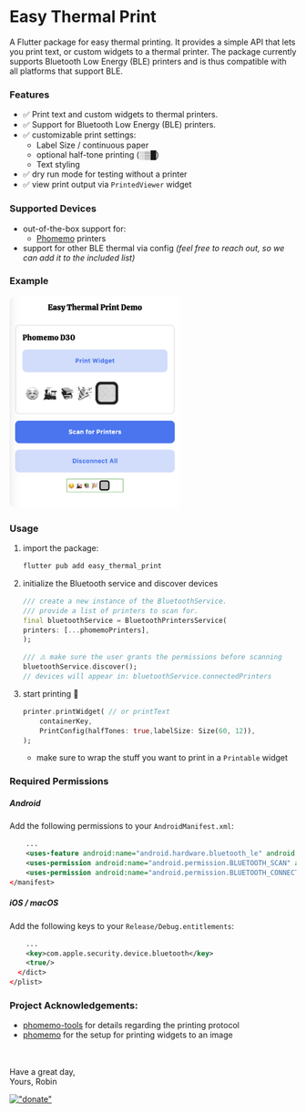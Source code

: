 # Easy Thermal Print

A Flutter package for easy thermal printing. It provides a simple API that lets you print text, or custom widgets to a thermal printer. The package currently supports Bluetooth Low Energy (BLE) printers and is thus compatible with all platforms that support BLE.

### Features

- ✅ Print text and custom widgets to thermal printers.
- ✅ Support for Bluetooth Low Energy (BLE) printers.
- ✅ customizable print settings:
  - Label Size / continuous paper
  - optional half-tone printing (░▒█)
  - Text styling
- ✅ dry run mode for testing without a printer
- ✅ view print output via `PrintedViewer` widget

### Supported Devices

- out-of-the-box support for:
  - [Phomemo](https://www.phomemo.com/) printers
- support for other BLE thermal via config _(feel free to reach out, so we can add it to the included list)_

### Example

_<img src="https://raw.githubusercontent.com/RobinNaumann/easy_thermal_print/main/assets/scs_1.png" style="border-radius: 10px" width="300" alt="Example Screenshot"/>_

### Usage

1. import the package:

   ```sh
   flutter pub add easy_thermal_print
   ```

2. initialize the Bluetooth service and discover devices

   ```dart
   /// create a new instance of the BluetoothService.
   /// provide a list of printers to scan for.
   final bluetoothService = BluetoothPrintersService(
   printers: [...phomemoPrinters],
   );
   ```

   ```dart
   /// ⚠️ make sure the user grants the permissions before scanning
   bluetoothService.discover();
   // devices will appear in: bluetoothService.connectedPrinters
   ```

3. start printing 🎉
   ```dart
   printer.printWidget( // or printText
       containerKey,
       PrintConfig(halfTones: true,labelSize: Size(60, 12)),
   );
   ```
   - make sure to wrap the stuff you want to print in a `Printable` widget

### Required Permissions

##### Android

Add the following permissions to your `AndroidManifest.xml`:

```xml
    ...
    <uses-feature android:name="android.hardware.bluetooth_le" android:required="false" />
    <uses-permission android:name="android.permission.BLUETOOTH_SCAN" android:usesPermissionFlags="neverForLocation" />
    <uses-permission android:name="android.permission.BLUETOOTH_CONNECT" />
</manifest>
```

##### iOS / macOS

Add the following keys to your `Release/Debug.entitlements`:

```xml
    ...
    <key>com.apple.security.device.bluetooth</key>
	<true/>
  </dict>
</plist>
```

### Project Acknowledgements:

- [phomemo-tools](https://github.com/vivier/phomemo-tools) for details regarding the printing protocol
- [phomemo](https://pub.dev/packages/phomemo) for the setup for printing widgets to an image

<br><br>
Have a great day,<br>
Yours, Robin

[!["donate"](https://robbb.in/donate/widgets/btn_long_git.png)](https://robbb.in/donate)
